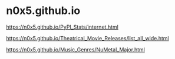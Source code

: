 # n0x5.github.io


https://n0x5.github.io/PyPI_Stats/internet.html

https://n0x5.github.io/Theatrical_Movie_Releases/list_all_wide.html

https://n0x5.github.io/Music_Genres/NuMetal_Major.html
